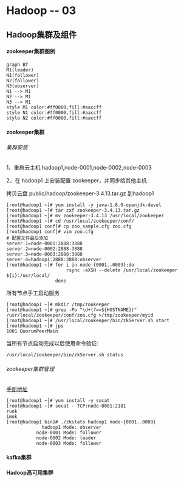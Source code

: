 # Hadoop -- 03

## Hadoop集群及组件

#### zookeeper集群图例

```mermaid
graph BT
M1(leader) 
N1(follower)
N2(follower)
N3(observer)
N1 --> M1
N2 --> M1
N3 --> M1
style M1 color:#ff0000,fill:#aaccff
style N1 color:#ff0000,fill:#aaccff
style N2 color:#ff0000,fill:#aaccff
```



#### zookeeper集群

###### 集群安装

1、重启云主机 hadoop1,node-0001,node-0002,node-0003

2、在 hadoop1 上安装配置 zookeeper，并同步给其他主机

拷贝云盘 public/hadoop/zookeeper-3.4.13.tar.gz 到hadoop1

```shell
[root@hadoop1 ~]# yum install -y java-1.8.0-openjdk-devel
[root@hadoop1 ~]# tar zxf zookeeper-3.4.13.tar.gz
[root@hadoop1 ~]# mv zookeeper-3.4.13 /usr/local/zookeeper
[root@hadoop1 ~]# cd /usr/local/zookeeper/conf/
[root@hadoop1 conf]# cp zoo_sample.cfg zoo.cfg
[root@hadoop1 conf]# vim zoo.cfg
# 配置文件最后添加
server.1=node-0001:2888:3888
server.2=node-0002:2888:3888
server.3=node-0003:2888:3888
server.4=hadoop1:2888:3888:observer
[root@hadoop1 ~]# for i in node-{0001..0003};do
                      rsync -aXSH --delete /usr/local/zookeeper ${i}:/usr/local/
                  done
```

所有节点手工启动服务

```shell
[root@hadoop1 ~]# mkdir /tmp/zookeeper
[root@hadoop1 ~]# grep -Po "\d+(?==${HOSTNAME})" /usr/local/zookeeper/conf/zoo.cfg >/tmp/zookeeper/myid
[root@hadoop1 ~]# /usr/local/zookeeper/bin/zkServer.sh start
[root@hadoop1 ~]# jps
1001 QuorumPeerMain
```

当所有节点启动完成以后使用命令验证:

`/usr/local/zookeeper/bin/zkServer.sh status`

###### zookeeper集群管理

[手册地址](http://zookeeper.apache.org/doc/r3.4.10/zookeeperAdmin.html)

```shell
[root@hadoop1 ~]# yum install -y socat
[root@hadoop1 ~]# socat - TCP:node-0001:2181
ruok
imok
[root@hadoop1 bin]# ./zkstats hadoop1 node-{0001..0003}
             hadoop1 Mode: observer
           node-0001 Mode: follower
           node-0002 Mode: leader
           node-0003 Mode: follower
```

#### kafka集群



#### Hadoop高可用集群

